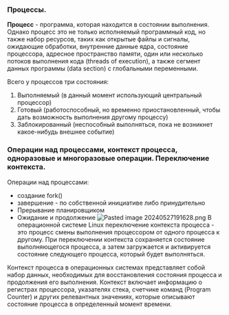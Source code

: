 ### Процессы.
**Процесс** - программа, которая находится в состоянии выполнения. Однако процесс это не только исполняемый программный код, но также набор ресурсов, таких как открытые файлы и сигналы, ожидающие обработки, внутренние данные ядра, состояние процессора, адресное пространство памяти, один или несколько потоков выполнения кода (threads of execution), а также сегмент данных программы (data section) с глобальными переменными.

Всего у процессов три состояния:
1. Выполняемый (в данный момент использующий центральный процессор)
2. Готовый (работоспособный, но временно приостановленный, чтобы дать возможность выполнения другому процессу)
3. Заблокированный (неспособный выполняться, пока не возникнет какое-нибудь внешнее событие)
### Операции над процессами, контекст процесса, одноразовые и многоразовые операции. Переключение контекста.

Операции над процессами:
- создание fork()
- завершение - по собственной инициативе либо принудительно
- Прерывание планировщиком
- Ожидание и продолжение
![Pasted image 20240527191628.png](app://ff1e8c02dfd04bfc449f6ac5d7b344098025/Users/maximmakarenkov/Documents/%D1%83%D1%87%D0%B5%D0%B1%D0%B0/OS/Images/Pasted%20image%2020240527191628.png?1754249029155)
В операционной системе Linux переключение контекста процесса - это процесс смены выполнения процессором от одного процесса к другому. При переключении контекста сохраняется состояние выполняющегося процесса, а затем загружается и активируется состояние следующего процесса, который будет выполняться.

Контекст процесса в операционных системах представляет собой набор данных, необходимых для восстановления состояния процесса и продолжения его выполнения. Контекст включает информацию о регистрах процессора, указателях стека, счетчике команд (Program Counter) и других релевантных значениях, которые описывают  состояние процесса в определенный момент времени.